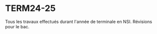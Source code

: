 # TERM24-25

Tous les travaux effectués durant l'année de terminale en NSI. 
Révisions pour le bac.
